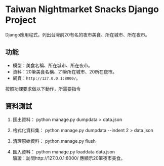 # Taiwan Nightmarket Snacks Django Project

Django應用程式，列出台灣前20有名的夜市美食、所在城市、所在夜市。

## 功能
- 模型：美食名稱、所在城市、所在夜市。
- 資料：20筆美食名稱、21筆所在城市、20所在夜市。
- 網頁：`http://127.0.0.1:8000/`。

按照功課要求做以下動作，所需要指令

## 資料測試
1. 匯出資料：
   python manage.py dumpdata > data.json

2. 格式化資料集：
   python manage.py dumpdata --indent 2 > data.json

3. 清理原始資料：
   python manage.py flush

4. 匯入資料：
   python manage.py loaddata data.json   
   驗證：訪問http://127.0.0.1:8000/
   應顯示20筆夜市美食。

